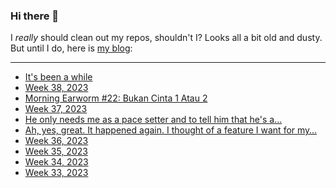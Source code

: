 ### Hi there 👋

I _really_ should clean out my repos, shouldn't I? Looks all a bit old and dusty. But until I do, here is [my blog](https://lostfocus.de/):

--- 

<!-- POST-LIST:START -->
- [It&#39;s been a while](https://lostfocus.de/2023/09/25/231655/)
- [Week 38, 2023](https://lostfocus.de/2023/09/24/week-38-2023/)
- [Morning Earworm #22: Bukan Cinta 1 Atau 2](https://lostfocus.de/2023/09/21/morning-earworm-22-bukan-cinta-1-atau-2/)
- [Week 37, 2023](https://lostfocus.de/2023/09/17/week-37-2023/)
- [He only needs me as a pace setter and to tell him that he&#39;s a…](https://lostfocus.de/2023/09/11/231610/)
- [Ah, yes, great. It happened again. I thought of a feature I want for my…](https://lostfocus.de/2023/09/10/231608/)
- [Week 36, 2023](https://lostfocus.de/2023/09/10/week-36-2023/)
- [Week 35, 2023](https://lostfocus.de/2023/09/03/week-35-2023/)
- [Week 34, 2023](https://lostfocus.de/2023/08/27/week-34-2023/)
- [Week 33, 2023](https://lostfocus.de/2023/08/20/week-33-2023/)
<!-- POST-LIST:END -->

<!--
**lostfocus/lostfocus** is a ✨ _special_ ✨ repository because its `README.md` (this file) appears on your GitHub profile.

Here are some ideas to get you started:

- 🔭 I’m currently working on ...
- 🌱 I’m currently learning ...
- 👯 I’m looking to collaborate on ...
- 🤔 I’m looking for help with ...
- 💬 Ask me about ...
- 📫 How to reach me: ...
- 😄 Pronouns: ...
- ⚡ Fun fact: ...
-->
